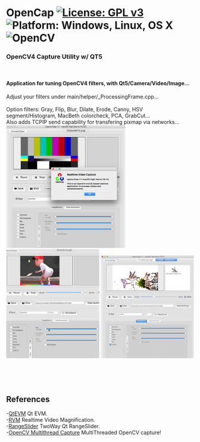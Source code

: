 # OpenCap [![License: GPL v3](https://img.shields.io/badge/License-GPLv3-blue.svg)](https://www.gnu.org/licenses/gpl-3.0) ![Platform: Windows, Linux, OS X](https://img.shields.io/badge/Platform-Win10_64%2C%20Linux%2C%20OS%20X-blue.svg) ![OpenCV](https://img.shields.io/badge/OpenCV-4.x-blue.svg) <br>
### OpenCV4 Capture Utility w/ QT5
<br>

#### Application for tuning OpenCV4 filters, with Qt5/Camera/Video/Image...<br>
Adjust your filters under main/helper/_ProcessingFrame.cpp...<br><br>
Option filters: Gray, Flip, Blur, Dilate, Erode, Canny, HSV segment/Histogram, MacBeth colorcheck, PCA, GrabCut... <br>
Also adds TCPIP send capability for transfering pixmap via networks...<br>
<img src="pic/OpenCapMac.png" width=320> <img src="pic/OpenCap0517MeanShift.gif" width=250> <img src="pic/OpenCap0516.gif" width=250> 


<br>
<br>
<br>

## References <br>
  -[QtEVM](https://github.com/wzpan/QtEVM) Qt EVM. <br>
  -[RVM](https://github.com/tschnz/Live-Video-Magnification) Realtime Video Magnification. <br>
  -[RangeSlider](https://github.com/nasafix-nasser/Qt-RangeSlider/) TwoWay Qt RangeSlider. <br>
  -[OpenCV Multithread Capture](https://github.com/nickdademo/qt-opencv-multithreaded) MultiThreaded OpenCV capture! <br>
  
